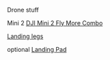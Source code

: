 Drone stuff

Mini 2 [DJI Mini 2 Fly More Combo](https://www.amazon.co.uk/Ayibagexi-Grumpy-Aluminum-License-Frames/dp/B07FSTB2K4?crid=3QNPK2US2T3CX&keywords=dji+mini+2+fly+more+combo&qid=1661978743&sprefix=dji+mini+2+%2Caps%2C88&sr=8-3&linkCode=ll1&tag=visualbasicforpr&linkId=df016e44fcf98a2b4e0b077fbd55eec8&ref_=as_li_ss_tl)

[Landing legs](https://www.amazon.co.uk/Extension-Landing-Propeller-Holder-Accessories/dp/B0B28BPV7X/ref=sw_ttl_crh_rh_cps_5?_encoding=UTF8&pd_rd_i=B0B28BPV7X&pd_rd_w=xu6Sp&content-id=amzn1.sym.b6ae0285-b086-4259-8990-36f034006435&pf_rd_p=b6ae0285-b086-4259-8990-36f034006435&pf_rd_r=XTJ2AMQY9GEMAB0YWVG3&pd_rd_wg=3ldTZ&pd_rd_r=e1350f40-d021-48de-8b8a-a9a1531687fa)

optional [Landing Pad](https://amzn.to/3CLNE8Q)

